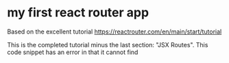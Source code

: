# my first react router app
Based on the excellent tutorial https://reactrouter.com/en/main/start/tutorial

This is the completed tutorial minus the last section: "JSX Routes".  This code snippet has an error in that it cannot find <Route> 


